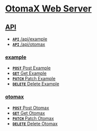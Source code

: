 # [OtomaX Web Server]()

## [API]()
- [**<code>API</code>** /api/example]()
- [**<code>API</code>** /api/otomax]()

### [example]()
- [**<code>POST</code>** Post Example](./docs/example/post-example.md)
- [**<code>GET</code>** Get Example](./docs/example/get-example.md)
- [**<code>PATCH</code>** Patch Example](./docs/example/patch-example.md)
- [**<code>DELETE</code>** Delete Example](./docs/example/delete-example.md)

### [otomax]()
- [**<code>POST</code>** Post Otomax](./docs/otomax/post-otomax.md)
- [**<code>GET</code>** Get Otomax](./docs/otomax/get-otomax.md)
- [**<code>PATCH</code>** Patch Otomax](./docs/otomax/patch-otomax.md)
- [**<code>DELETE</code>** Delete Otomax](./docs/otomax/delete-otomax.md)

